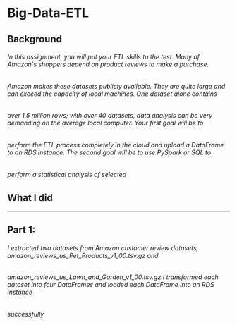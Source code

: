 # Big-Data-ETL

## Background

###### In this assignment, you will put your ETL skills to the test. Many of Amazon's shoppers depend on product reviews to make a purchase.
###### Amazon makes these datasets publicly available. They are quite large and can exceed the capacity of local machines. One dataset alone contains 
###### over 1.5 million rows; with over 40 datasets, data analysis can be very demanding on the average local computer. Your first goal will be to 
###### perform the ETL process completely in the cloud and upload a DataFrame to an RDS instance. The second goal will be to use PySpark or SQL to 
###### perform a statistical analysis of selected

## What I did
----------------
## Part 1:
###### I extracted two datasets from Amazon customer review datasets, amazon_reviews_us_Pet_Products_v1_00.tsv.gz and 
###### amazon_reviews_us_Lawn_and_Garden_v1_00.tsv.gz.I transformed each dataset into four DataFrames and loaded each DataFrame into an RDS instance
###### successfully

